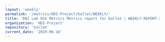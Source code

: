```yaml
---
layout: 'weekly'
permalink: '/metrics/HDI-Project/ballet/WEEKLY/'
title: 'DAI Lab OSS Metrics Metrics report for ballet | WEEKLY-REPORT-2019-06-16'
organization: 'HDI-Project'
repository: 'ballet'
current_date: '2019-06-16'
---
```

